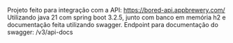 Projeto feito para integração com a API: https://bored-api.appbrewery.com/
Utilizando java 21 com spring boot 3.2.5, junto com banco em memória h2 e documentação feita utilizando swagger.
Endpoint para documentação do swagger: /v3/api-docs
